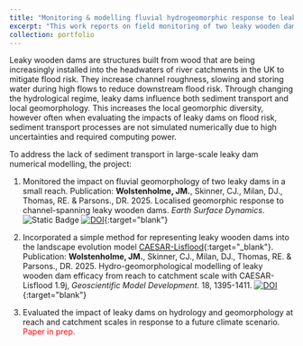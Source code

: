 ```yaml
---
title: "Monitoring & modelling fluvial hydrogeomorphic response to leaky wooden dams"
excerpt: "This work reports on field monitoring of two leaky wooden dam installations and integrates findings into a landscape evolution model.<br/><img src='/images/leaky_dams/leaky_dams_front.jpg'>"
collection: portfolio
---
```


Leaky wooden dams are structures built from wood that are being increasingly installed into the headwaters of river catchments in the UK to mitigate flood risk. They increase channel roughness, slowing and storing water during high flows to reduce downstream flood risk. Through changing the hydrological regime, leaky dams influence both sediment transport and local geomorphology. This increases the local geomorphic diversity, however often when evaluating the impacts of leaky dams on flood risk, sediment transport processes are not simulated numerically due to high uncertainties and required computing power.

To address the lack of sediment transport in large-scale leaky dam numerical modelling, the project:

1. Monitored the impact on fluvial geomorphology of two leaky dams in a small reach. Publication: **Wolstenholme, JM.**, Skinner, CJ., Milan, DJ., Thomas, RE. & Parsons., DR. 2025. Localised geomorphic response to channel-spanning leaky wooden dams. _Earth Surface Dynamics_. ![Static Badge](https://img.shields.io/badge/in_press-yellow) [![DOI](https://zenodo.org/badge/DOI/10.5194/egusphere-2024-3001.svg)](https://doi.org/10.5194/egusphere-2024-3001){:target="blank"}

2. Incorporated a simple method for representing leaky wooden dams into the landscape evolution model [CAESAR-Lisflood](https://sourceforge.net/projects/caesar-lisflood/){:target="_blank"}. Publication: **Wolstenholme, JM.**, Skinner, CJ., Milan, DJ., Thomas, RE. & Parsons., DR. 2025. Hydro-geomorphological modelling of leaky wooden dam efficacy from reach to catchment scale with CAESAR-Lisflood 1.9j, _Geoscientific Model Development_. 18, 1395-1411. [![DOI](https://zenodo.org/badge/DOI/10.5194/gmd-18-1395-2025.svg)](https://doi.org/10.5194/gmd-18-1395-2025){:target="blank"}

3. Evaluated the impact of leaky dams on hydrology and geomorphology at reach and catchment scales in response to a future climate scenario. <span style="color:red">Paper in prep.</span>